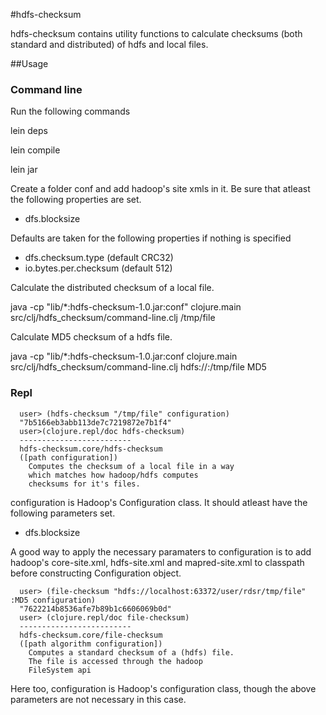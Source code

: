 #hdfs-checksum

hdfs-checksum contains utility functions to calculate checksums
(both standard and distributed) of hdfs and local files.

##Usage
### Command line
Run the following commands

lein deps

lein compile

lein jar

Create a folder conf and add hadoop's site xmls in it. Be sure that atleast the following
properties are set.

* dfs.blocksize

Defaults are taken for the following properties if nothing is specified

* dfs.checksum.type (default CRC32)
* io.bytes.per.checksum (default 512)


Calculate the distributed checksum of a local file.

java -cp "lib/*:hdfs-checksum-1.0.jar:conf" clojure.main src/clj/hdfs_checksum/command-line.clj /tmp/file


Calculate MD5 checksum of a hdfs file.

java -cp "lib/*:hdfs-checksum-1.0.jar:conf clojure.main src/clj/hdfs_checksum/command-line.clj hdfs://<namenode>:<port>/tmp/file MD5


### Repl
      user> (hdfs-checksum "/tmp/file" configuration)
      "7b5166eb3abb113de7c7219872e7b1f4"
      user>(clojure.repl/doc hdfs-checksum)
      -------------------------
      hdfs-checksum.core/hdfs-checksum
      ([path configuration])
        Computes the checksum of a local file in a way
        which matches how hadoop/hdfs computes
        checksums for it's files.

configuration is Hadoop's Configuration class. It should atleast have the
following parameters set.

* dfs.blocksize

A good way to apply the necessary paramaters to configuration is to add hadoop's
core-site.xml, hdfs-site.xml and mapred-site.xml to classpath before constructing
Configuration object.

      user> (file-checksum "hdfs://localhost:63372/user/rdsr/tmp/file" :MD5 configuration)
      "7622214b8536afe7b89b1c6606069b0d"
      user> (clojure.repl/doc file-checksum)
      -------------------------
      hdfs-checksum.core/file-checksum
      ([path algorithm configuration])
        Computes a standard checksum of a (hdfs) file.
        The file is accessed through the hadoop
        FileSystem api

Here too, configuration is Hadoop's configuration class, though the above parameters
are not necessary in this case.